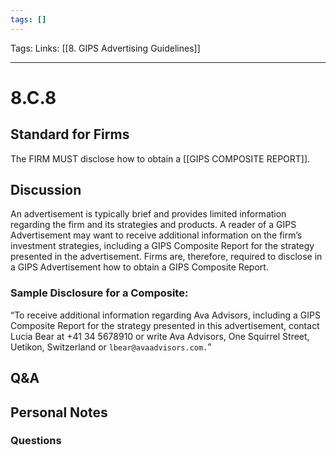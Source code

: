 ```yaml
---
tags: []
---
```

Tags:
Links: [[8. GIPS Advertising Guidelines]]
___
# 8.C.8
## Standard for Firms
The FIRM MUST disclose how to obtain a [[GIPS COMPOSITE REPORT]].
## Discussion
An advertisement is typically brief and provides limited information regarding the firm and its strategies and products. A reader of a GIPS Advertisement may want to receive additional information on the firm’s investment strategies, including a GIPS Composite Report for the strategy presented in the advertisement. Firms are, therefore, required to disclose in a GIPS Advertisement how to obtain a GIPS Composite Report.
### Sample Disclosure for a Composite:
“To receive additional information regarding Ava Advisors, including a GIPS Composite Report for the strategy presented in this advertisement, contact Lucia Bear at +41 34 5678910 or write Ava Advisors, One Squirrel Street, Uetikon, Switzerland or `lbear@avaadvisors.com.`”
## Q&A

## Personal Notes

### Questions